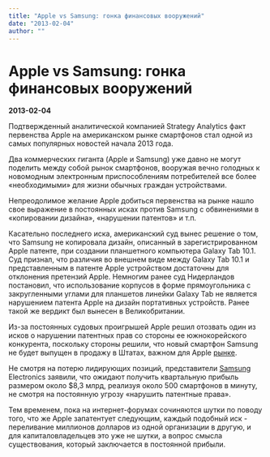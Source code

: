 ```yaml
---
title: "Apple vs Samsung: гонка финансовых вооружений"
date: "2013-02-04"
author: ""
---
```


# Apple vs Samsung: гонка финансовых вооружений

**2013-02-04** 

Подтвержденный аналитической компанией Strategy Analytics факт первенства Apple на американском рынке смартфонов стал одной из самых популярных новостей начала 2013 года.

Два коммерческих гиганта (Apple и Samsung) уже давно не могут поделить между собой рынок смартфонов, вооружая вечно голодных к новомодным электронным приспособлениям потребителей все более «необходимыми» для жизни обычных граждан устройствами.

Непреодолимое желание Apple добиться первенства на рынке нашло свое выражение в постоянных исках против Samsung с обвинениями в «копировании дизайна», «нарушении патентов» и т.п.

Касательно последнего иска, американский суд вынес решение о том, что Samsung не копировала дизайн, описанный в зарегистрированном Apple патенте, при создании планшетного компьютера Galaxy Tab 10.1. Суд признал, что различия во внешнем виде между Galaxy Tab 10.1 и представленным в патенте Apple устройством достаточны для отклонения претензий Apple. Немногим ранее суд Нидерландов постановил, что использование корпусов в форме прямоугольника с закругленными углами для планшетов линейки Galaxy Tab не является нарушением патента Apple на дизайн портативных устройств. Ранее такой же вердикт был вынесен в Великобритании.

Из-за постоянных судовых проигрышей Apple решил отозвать один из исков о нарушении патентных прав со стороны ее южнокорейского конкурента, поскольку стороны решили, что новый смартфон Samsung не будет выпущен в продажу в Штатах, важном для Apple [рынке](/undefined).

Не смотря на потерю лидирующих позиций, представители [Samsung](http://delo.ua/wiki/Companies/samsung-129056/) Electronics заявили, что ожидают получить квартальную прибыль размером около $8,3 млрд, реализуя около 500 смартфонов в минуту, не смотря на постоянную угрозу «нарушить патентные права».

Тем временем, пока на интернет-форумах сочиняются шутки по поводу того, что же Apple запатентует следующим, каждый подобный иск - переливание миллионов долларов из одной организации в другую, и для капиталовладельцев это уже не шутки, а вопрос смысла существования, который заключается в постоянной прибыли.